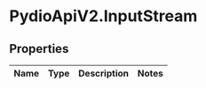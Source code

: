 # PydioApiV2.InputStream

## Properties
Name | Type | Description | Notes
------------ | ------------- | ------------- | -------------


